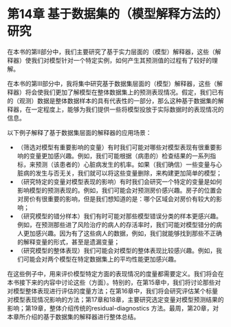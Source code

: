 # 第14章 基于数据集的（模型解释方法的）研究

在本书的第II部分中，我们主要研究了基于实力层面的（模型）解释器，这些（解释器）使我们对模型针对一个特定实例，如何产生其预测值的过程有了较好的理解。

在本书的第III部分中，我将集中研究基于数据集层面的（模型）解释器，这些（解释器）将会使我们更加了解模型在整体数据集上的预测表现情况。假定，我们已有的（观测）数据是整体数据样本的具有代表性的一部分，那么这种基于数据集的解释器，在一定程度上，能够为我们提供一些将模型投放于实际数据时的表现情况的信息。

以下例子解释了基于数据集层面的解释器的应用场景：

* （筛选对模型有重要影响的变量）有时我们可能对哪些对模型表现有很重要影响的变量更加感兴趣。例如，我们可能根据（病患的）检查结果的一系列指标，来预测（该患者的）心脏病发生的机率。如果（我们确信）一些变量与心脏病的发生与否无关，我们就可以将这些变量删除，来构建更加简单的模型；
* （研究特定的变量对模型表现的影响）有时我们会研究一个特定的变量是如何影响模型的预测表现的。例如，我们可能会对预测房价感兴趣。房子的位置会对房价有很重要的影响，但是我们想知道的是：哪个区域会对房价有较大的影响；
* （研究模型的错分样本）我们有时可能对那些模型错误分类的样本更感兴趣。例如，在预测那些进了风险治疗的病人的存活率时，我们可能对模型错分的病人更加感兴趣。因为有了这些病人的数据，例如，我们就能够找到那些不正确的解释变量的形式，甚至是遗漏变量；
* （研究模型的整体表现）我们可能会对模型的整体表现比较感兴趣。例如，我们可能会对两个模型在特定数据集上的平均性能更加感兴趣。

在这些例子中，用来评价模型特定方面的表现情况的度量都需要定义。我们将会在本书接下来的内容中讨论这些（方面）。特别的，在第15章中，我们将讨论那些对对模型整体表现进行评估的度量方法；在第16章中，我们将会研究评估某个标量对模型表现情况影响的方法；第17章和18章，主要研究选定变量对模型预测结果的影响；第19章，整体介绍传统的residual-diagnostics 方法。最周，第20章，对本章所介绍的基于数据集的解释器进行整体总结。



